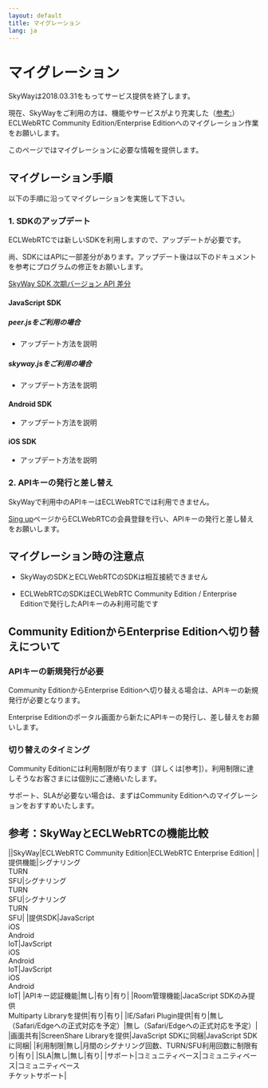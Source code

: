 ```yaml
---
layout: default
title: マイグレーション
lang: ja
---
```


# マイグレーション

SkyWayは2018.03.31をもってサービス提供を終了します。

現在、SkyWayをご利用の方は、機能やサービスがより充実した（[参考:](SkyWayとECLWebRTCの機能比較)）ECLWebRTC Community Edition/Enterprise Editionへのマイグレーション作業をお願いします。

このページではマイグレーションに必要な情報を提供します。

## マイグレーション手順

以下の手順に沿ってマイグレーションを実施して下さい。

### 1. SDKのアップデート

ECLWebRTCでは新しいSDKを利用しますので、アップデートが必要です。

尚、SDKにはAPIに一部差分があります。アップデート後は以下のドキュメントを参考にプログラムの修正をお願いします。

[SkyWay SDK 次期バージョン API 差分](https://github.com/nttcom/skyway-sdk-migration-docs)

#### JavaScript SDK

##### peer.jsをご利用の場合

- アップデート方法を説明

##### skyway.jsをご利用の場合

- アップデート方法を説明

#### Android SDK

- アップデート方法を説明

#### iOS SDK

- アップデート方法を説明

### 2. APIキーの発行と差し替え

SkyWayで利用中のAPIキーはECLWebRTCでは利用できません。

[Sing up](./singup.html)ページからECLWebRTCの会員登録を行い、APIキーの発行と差し替えをお願いします。

## マイグレーション時の注意点

- SkyWayのSDKとECLWebRTCのSDKは相互接続できません

- ECLWebRTCのSDKはECLWebRTC Community Edition / Enterprise Editionで発行したAPIキーのみ利用可能です

## Community EditionからEnterprise Editionへ切り替えについて

### APIキーの新規発行が必要

Community EditionからEnterprise Editionへ切り替える場合は、APIキーの新規発行が必要となります。

Enterprise Editionのポータル画面から新たにAPIキーの発行し、差し替えをお願いします。

### 切り替えのタイミング

Community Editionには利用制限が有ります（詳しくは[参考]）。利用制限に達しそうなお客さまには個別にご連絡いたします。

サポート、SLAが必要ない場合は、まずはCommunity Editionへのマイグレーションをおすすめいたします。

## 参考：SkyWayとECLWebRTCの機能比較

||SkyWay|ECLWebRTC Community Edition|ECLWebRTC Enterprise Edition|
|提供機能|シグナリング<BR>TURN<BR>SFU|シグナリング<BR>TURN<BR>SFU|シグナリング<BR>TURN<BR>SFU|
|提供SDK|JavaScript<BR>iOS<BR>Android<BR>IoT|JavScript<BR>iOS<BR>Android<BR>IoT|JavScript<BR>iOS<BR>Android<BR>IoT|
|APIキー認証機能|無し|有り|有り|
|Room管理機能|JacaScript SDKのみ提供<BR>Multiparty Libraryを提供|有り|有り|
|IE/Safari Plugin提供|有り|無し（Safari/Edgeへの正式対応を予定）|無し（Safari/Edgeへの正式対応を予定）|
|画面共有|ScreenShare Libraryを提供|JavaScript SDKに同梱|JavaScript SDKに同梱|
|利用制限|無し|月間のシグナリング回数、TURN/SFU利用回数に制限有り|有り|
|SLA|無し|無し|有り|
|サポート|コミュニティベース|コミュニティベース|コミュニティベース<BR>チケットサポート|


